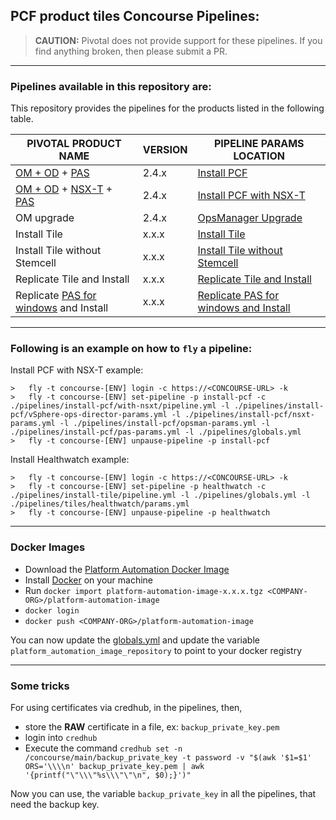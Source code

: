 PCF product tiles Concourse Pipelines:
---

> **CAUTION:** Pivotal does not provide support for these pipelines.
> If you find anything broken, then please submit a PR.

---

### Pipelines available in this repository are:

This repository provides the pipelines for the products listed in the following table.

| PIVOTAL PRODUCT NAME | VERSION | PIPELINE PARAMS LOCATION |
| --- | --- | --- |
| [OM + OD](https://network.pivotal.io/products/ops-manager) + [PAS](https://network.pivotal.io/products/elastic-runtime) | 2.4.x | [Install PCF](./pipelines/install-pcf)
| [OM + OD](https://network.pivotal.io/products/ops-manager) + [NSX-T](https://network.pivotal.io/products/vmware-nsx-t/) + [PAS](https://network.pivotal.io/products/elastic-runtime) | 2.4.x | [Install PCF with NSX-T](./pipelines/install-pcf/with-nsxt)
| OM upgrade | 2.4.x | [OpsManager Upgrade](./pipelines/upgrade-opsman)
| Install Tile | x.x.x | [Install Tile](./pipelines/install-tile)
| Install Tile without Stemcell | x.x.x | [Install Tile without Stemcell](./pipelines/install-tile/without-stemcell)
| Replicate Tile and Install | x.x.x | [Replicate Tile and Install](./pipelines/install-tile-with-replicator)
| Replicate [PAS for windows](https://network.pivotal.io/products/pas-windows) and Install | x.x.x | [Replicate PAS for windows and Install](./pipelines/install-windows-tile)

---
### Following is an example on how to `fly` a pipeline:

Install PCF with NSX-T example:
```
>	fly -t concourse-[ENV] login -c https://<CONCOURSE-URL> -k
>	fly -t concourse-[ENV] set-pipeline -p install-pcf -c ./pipelines/install-pcf/with-nsxt/pipeline.yml -l ./pipelines/install-pcf/vSphere-ops-director-params.yml -l ./pipelines/install-pcf/nsxt-params.yml -l ./pipelines/install-pcf/opsman-params.yml -l ./pipelines/install-pcf/pas-params.yml -l ./pipelines/globals.yml
>	fly -t concourse-[ENV] unpause-pipeline -p install-pcf
```

Install Healthwatch example:
```
>	fly -t concourse-[ENV] login -c https://<CONCOURSE-URL> -k
>	fly -t concourse-[ENV] set-pipeline -p healthwatch -c ./pipelines/install-tile/pipeline.yml -l ./pipelines/globals.yml -l ./pipelines/tiles/healthwatch/params.yml
>	fly -t concourse-[ENV] unpause-pipeline -p healthwatch
```

---
### Docker Images
* Download the [Platform Automation Docker Image](https://network.pivotal.io/products/platform-automation)
* Install [Docker](https://hub.docker.com/search/?type=edition&offering=community) on your machine
* Run `docker import platform-automation-image-x.x.x.tgz <COMPANY-ORG>/platform-automation-image`
* `docker login`
* `docker push <COMPANY-ORG>/platform-automation-image`

You can now update the [globals.yml](./pipelines/globals.yml) and update the variable `platform_automation_image_repository` to point to your docker registry

---

### Some tricks

For using certificates via credhub, in the pipelines, then,
- store the **RAW** certificate in a file, ex: `backup_private_key.pem`
- login into `credhub`
- Execute the command `credhub set -n /concourse/main/backup_private_key -t password -v "$(awk '$1=$1' ORS='\\\\n' backup_private_key.pem | awk '{printf("\"\\\"%s\\\"\"\n", $0);}')"`

Now you can use, the variable `backup_private_key` in all the pipelines, that need the backup key.
